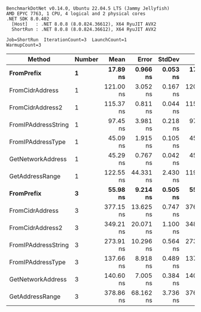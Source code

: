 ```

BenchmarkDotNet v0.14.0, Ubuntu 22.04.5 LTS (Jammy Jellyfish)
AMD EPYC 7763, 1 CPU, 4 logical and 2 physical cores
.NET SDK 8.0.402
  [Host]   : .NET 8.0.8 (8.0.824.36612), X64 RyuJIT AVX2
  ShortRun : .NET 8.0.8 (8.0.824.36612), X64 RyuJIT AVX2

Job=ShortRun  IterationCount=3  LaunchCount=1  
WarmupCount=3  

```
| Method              | Number | Mean      | Error     | StdDev   | Min       | Max       | Gen0   | Allocated |
|-------------------- |------- |----------:|----------:|---------:|----------:|----------:|-------:|----------:|
| **FromPrefix**          | **1**      |  **17.89 ns** |  **0.966 ns** | **0.053 ns** |  **17.85 ns** |  **17.95 ns** | **0.0007** |      **56 B** |
| FromCidrAddress     | 1      | 121.00 ns |  3.052 ns | 0.167 ns | 120.82 ns | 121.15 ns | 0.0012 |     112 B |
| FromCidrAddress2    | 1      | 115.37 ns |  0.811 ns | 0.044 ns | 115.35 ns | 115.42 ns | 0.0013 |     112 B |
| FromIPAddressString | 1      |  97.45 ns |  3.981 ns | 0.218 ns |  97.27 ns |  97.69 ns | 0.0006 |      56 B |
| FromIPAddressType   | 1      |  45.09 ns |  1.915 ns | 0.105 ns |  45.02 ns |  45.21 ns | 0.0010 |      88 B |
| GetNetworkAddress   | 1      |  45.29 ns |  0.767 ns | 0.042 ns |  45.26 ns |  45.34 ns | 0.0007 |      56 B |
| GetAddressRange     | 1      | 122.55 ns | 44.331 ns | 2.430 ns | 119.79 ns | 124.39 ns | 0.0019 |     168 B |
| **FromPrefix**          | **3**      |  **55.98 ns** |  **9.214 ns** | **0.505 ns** |  **55.44 ns** |  **56.43 ns** | **0.0020** |     **168 B** |
| FromCidrAddress     | 3      | 377.15 ns | 13.625 ns | 0.747 ns | 376.45 ns | 377.93 ns | 0.0038 |     336 B |
| FromCidrAddress2    | 3      | 349.21 ns | 20.071 ns | 1.100 ns | 348.46 ns | 350.47 ns | 0.0038 |     336 B |
| FromIPAddressString | 3      | 273.91 ns | 10.296 ns | 0.564 ns | 273.50 ns | 274.55 ns | 0.0019 |     168 B |
| FromIPAddressType   | 3      | 137.66 ns |  8.918 ns | 0.489 ns | 137.13 ns | 138.10 ns | 0.0031 |     264 B |
| GetNetworkAddress   | 3      | 140.60 ns |  7.005 ns | 0.384 ns | 140.22 ns | 140.99 ns | 0.0019 |     168 B |
| GetAddressRange     | 3      | 378.86 ns | 68.162 ns | 3.736 ns | 376.40 ns | 383.16 ns | 0.0057 |     504 B |
